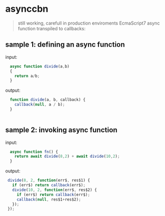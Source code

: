 # asynccbn 
> still working, carefull in production enviroments
EcmaScript7 async function transpiled to callbacks:

## sample 1: defining an async function
input:
```javascript
  async function divide(a,b)
  {                         
    return a/b;
  }            
```
output:
```javascript
  function divide(a, b, callback) {
    callback(null, a / b);
  }
  
```

## sample 2: invoking async function
input:
```javascript
  async function fn() { 
    return await divide(8,2) + await divide(10,2);
  }
```
output:
```javascript
 divide(8, 2, function(err$, res$1) {
   if (err$) return callback(err$);
   divide(10, 2, function(err$, res$2) {
     if (err$) return callback(err$);
     callback(null, res$1+res$2);
   });
 });  
```
